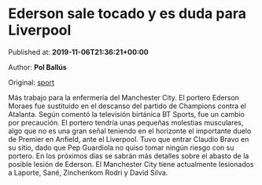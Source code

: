 
# Ederson sale tocado y es duda para Liverpool

Published at: **2019-11-06T21:36:21+00:00**

Author: **Pol Ballús**

Original: [sport](https://www.sport.es/es/noticias/champions/ederson-sale-tocado-duda-para-liverpool-7717401)

Más trabajo para la enfermería del Manchester City. El portero Ederson Moraes fue sustituido en el descanso del partido de Champions contra el Atalanta. Según comentó la televisión birtánica BT Sports, fue un cambio por precaución. El portero tendría unas pequeñas molestias musculares, algo que no es una gran señal teniendo en el horizonte el importante duelo de Premier en Anfield, ante el Liverpool.
Tuvo que entrar Claudio Bravo en su sitio, dado que Pep Guardiola no quiso tomar ningún riesgo con su portero. En los próximos días se sabrán más detalles sobre el abasto de la posible lesión de Ederson. El Manchester City tiene actualmente lesionados a Laporte, Sané, Zinchenkom Rodri y David Silva.
